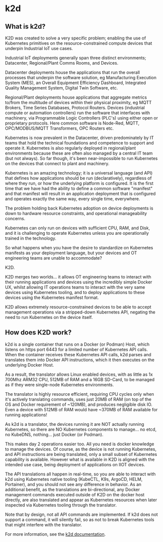 # k2d 

## What is k2d?

K2D was created to solve a very specific problem; enabling the use of Kubernetes primitives on the resource-constrained compute devices that underpin Industrial IoT use cases. 

Industrial IoT deployments generally span three distinct environments; Datacenter, Regional/Plant Comms Rooms, and Devices. 

Datacenter deployments house the applications that run the overall processes that underpin the software solution, eg Manufacturing Execution System (MES), an Overall Equipment Efficiency Dashboard, Integrated Quality Management System, Digital Twin Software, etc.

Regional/Plant deployments house applications that aggregate metrics to/from the multitude of devices within their physical proximity, eg MQTT Brokers, Time Series Databases, Protocol Routers. 
Devices (industrial compute or automation controllers) run the software that interfaces with machinery, via Programmable Logic Controllers (PLC's) using either open or proprietary protocols. Here common software is Node-Red, MQTT, OPC/MODBUS/MQTT Transformers, OPC Routers etc. 

Kubernetes is now prevalent in the Datacenter, driven predominately by IT teams that hold the technical foundations and competence to support and operate it. Kubernetes is also regularly deployed in regional/plant environments because these are often also managed by a central IT team (but not always). So far though, it's been near-impossible to run Kubernetes on the devices that connect to plant and machinery.

Kubernetes is an amazing technology; it is a universal language (and API) that defines how applications should be run (declaratively), regardless of where they run, or how the underlying platform is configured. It is the first time that we have had the ability to define a common software "manifest" and that manifest will result in an application deployment that is configured and operates exactly the same way, every single time, everywhere.

The problem holding back Kubernetes adoption on device deployments is down to hardware resource constraints, and operational manageability concerns.

Kubernetes can only run on devices with sufficient CPU, RAM, and Disk, and it is challenging to operate Kubernetes unless you are operationally trained in the technology. 

So what happens when you have the desire to standardize on Kubernetes manifests as your deployment language, but your devices and OT engineering teams are unable to accommodate? 

K2D.

K2D merges two worlds... it allows OT engineering teams to interact with their running applications and devices using the incredibly simple Docker UX, whilst allowing IT operations teams to interact with the very same devices using Kubernetes tooling, and to deploy applications to these devices using the Kubernetes manifest format. 

K2D allows extremely resource-constrained devices to be able to accept management operations via a stripped-down Kubernetes API, negating the need to run Kubernetes on the device itself.

## How does K2D work?

k2d is a single container that runs on a Docker (or Podman) Host, which listens on https port 6443 for a limited number of Kubernetes API calls. When the container receives these Kubernetes API calls, k2d parses and translates them into Docker API instructions, which it then executes on the underlying Docker Host. 

As a result, the translator allows Linux enabled devices, with as little as 1x 700Mhz ARM32 CPU, 512MB of RAM and a 16GB SD-Card, to be managed as if they were single-node Kubernetes environments.

The translator is highly resource efficient, requiring CPU cycles only when it's actively translating commands, uses just 20MB of RAM (on top of the OS and Docker requirement of ~120MB), and produces negligible disk IO. Even a device with 512MB of RAM would have ~370MB of RAM available for running applications!  

As k2d is a translator, the devices running it are NOT actually running Kubernetes, so there are NO Kubernetes components to manage... no etcd, no KubeDNS, nothing... just Docker (or Podman). 

This makes day 2 operations easier too. All you need is docker knowledge to manage the devices. Of course, as the device is not running Kubernetes, and API instructions are being translated, only a small subset of Kubernetes capability is available. However what is available in K2D is aligned with the intended use case, being deployment of applications on IIOT devices.

The API translations all happen in real-time, so you are able to interact with k2d using Kubernetes native tooling (KubeCTL, K9s, ArgoCD, HELM, Portainer), and you should not see any difference in behavior.
As an additional benefit, as the translations are bi-directional, any Docker management commands executed outside of K2D on the docker host directly, are also translated and appear as Kubernetes resources when later inspected via Kubernetes tooling through the translator.

‍Note that by design, not all API commands are implemented. If k2d does not support a command, it will silently fail, so as not to break Kubernetes tools that might interfere with the translator.

For more information, see the [k2d documentation](https://portainer-1.gitbook.io/0.1.0-alpha/).
